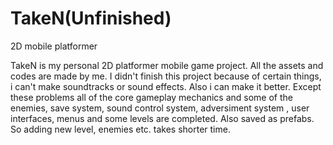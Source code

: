 # TakeN(Unfinished)
 2D mobile platformer

TakeN is my personal 2D platformer mobile game project. All the assets and codes are made by me. I  didn't finish this project because of certain things, i can't make soundtracks or sound effects. Also i can make it better. Except these problems all of the core gameplay mechanics and some of the enemies, save system, sound control system, adversiment system , user interfaces, menus and some levels are completed. Also saved as prefabs. So adding new level, enemies etc. takes shorter time.
